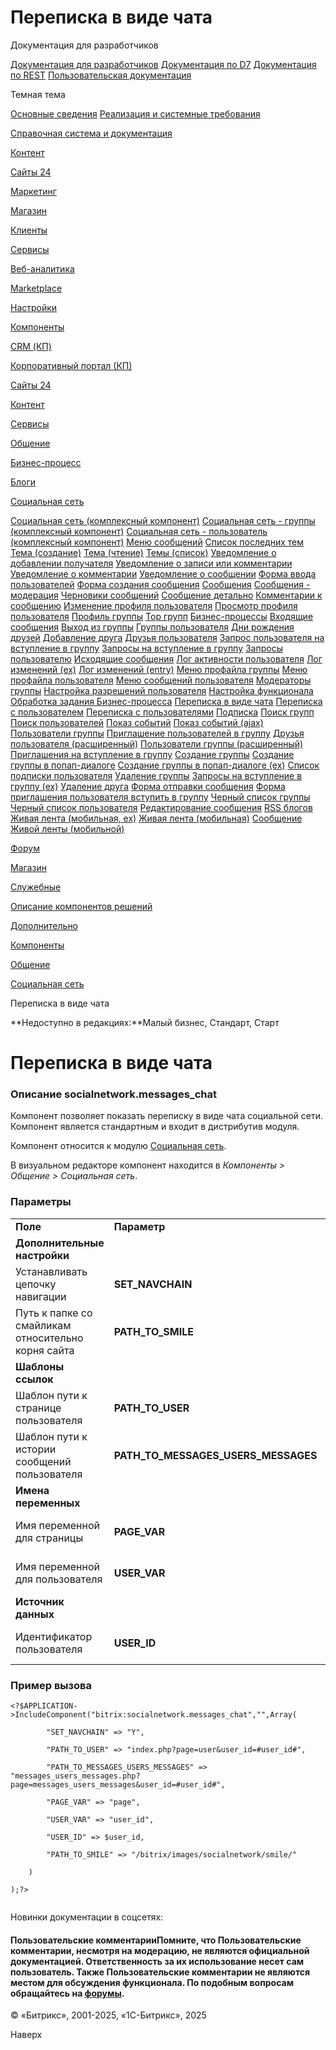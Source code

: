 # Переписка в виде чата

Документация для разработчиков

[Документация для разработчиков](https://dev.1c-bitrix.ru/api_help/)
[Документация по D7](https://dev.1c-bitrix.ru/api_d7/)
[Документация по REST](https://dev.1c-bitrix.ru/rest_help/)
[Пользовательская документация](https://dev.1c-bitrix.ru/user_help/)

Темная тема

[Основные сведения](/user_help/index.php)
[Реализация и системные требования](/user_help/reqintro.php)

[Справочная система и документация](/user_help/help/index.php)

[Контент](/user_help/content/index.php)

[Сайты 24](/user_help/sites24/index.php)

[Маркетинг](/user_help/marketing/index.php)

[Магазин](/user_help/store/index.php)

[Клиенты](/user_help/clients/index.php)

[Сервисы](/user_help/service/index.php)

[Веб-аналитика](/user_help/statistic/index.php)

[Marketplace](/user_help/marketplace/index.php)

[Настройки](/user_help/settings/index.php)

[Компоненты](/user_help/components/index.php)

[CRM (КП)](/user_help/components/crm/index.php)

[Корпоративный портал (КП)](/user_help/components/intranet/index.php)

[Сайты 24](/user_help/components/landing/index.php)

[Контент](/user_help/components/content/index.php)

[Сервисы](/user_help/components/services/index.php)

[Общение](/user_help/components/obschenie/index.php)

[Бизнес-процесс](/user_help/components/obschenie/buziness_process/index.php)

[Блоги](/user_help/components/obschenie/blogs/index.php)

[Социальная сеть](/user_help/components/obschenie/social_network/index.php)

[Социальная сеть (комплексный компонент)](/user_help/components/obschenie/social_network/socnet.php)
[Социальная сеть - группы (комплексный компонент)](/user_help/components/obschenie/social_network/socnet_group.php)
[Социальная сеть - пользователь (комплексный компонент)](/user_help/components/obschenie/social_network/socnet_user.php)
[Меню сообщений](/user_help/components/obschenie/social_network/socnet_blog_menu.php)
[Список последних тем](/user_help/components/obschenie/social_network/socnet_forum_topic_last.php)
[Тема (создание)](/user_help/components/obschenie/social_network/socnet_forum_topic_new.php)
[Тема (чтение)](/user_help/components/obschenie/social_network/socnet_forum_topic_read.php)
[Темы (список)](/user_help/components/obschenie/social_network/socnet_forum_topic_list.php)
[Уведомление о добавлении получателя](/user_help/components/obschenie/social_network/socialnetwork_blog_post_share_mail.php)
[Уведомление о записи или комментарии](/user_help/components/obschenie/social_network/socialnetwork_log_entry_mail.php)
[Уведомление о комментарии](/user_help/components/obschenie/social_network/socialnetwork_blog_post_comment_mail.php)
[Уведомление о сообщении](/user_help/components/obschenie/social_network/socialnetwork_blog_post_mail.php)
[Форма ввода пользователей](/user_help/components/obschenie/social_network/socnet_user_search_input.php)
[Форма создания сообщения](/user_help/components/obschenie/social_network/socnet_forum_post_form.php)
[Сообщения](/user_help/components/obschenie/social_network/socnet_blog_blog.php)
[Сообщения - модерация](/user_help/components/obschenie/social_network/socialnetwork_blog_moderation.php)
[Черновики сообщений](/user_help/components/obschenie/social_network/socialnetwork_blog_draft.php)
[Сообщение детально](/user_help/components/obschenie/social_network/socialnetwork_blog_post.php)
[Комментарии к сообщению](/user_help/components/obschenie/social_network/socialnetwork_blog_post_comment.php)
[Изменение профиля пользователя](/user_help/components/obschenie/social_network/socnet_user_profile_edit.php)
[Просмотр профиля пользователя](/user_help/components/obschenie/social_network/socnet_user_profile.php)
[Профиль группы](/user_help/components/obschenie/social_network/socnet_group_profile.php)
[Top групп](/user_help/components/obschenie/social_network/socnet_group_top.php)
[Бизнес-процессы](/user_help/components/obschenie/social_network/socnet_bizproc.php)
[Входящие сообщения](/user_help/components/obschenie/social_network/socnet_messages_input.php)
[Выход из группы](/user_help/components/obschenie/social_network/socnet_user_leave_group.php)
[Группы пользователя](/user_help/components/obschenie/social_network/socnet_user_groups.php)
[Дни рождения друзей](/user_help/components/obschenie/social_network/socnet_user_birthday.php)
[Добавление друга](/user_help/components/obschenie/social_network/socnet_user_friends_add.php)
[Друзья пользователя](/user_help/components/obschenie/social_network/socnet_user_friends.php)
[Запрос пользователя на вступление в группу](/user_help/components/obschenie/social_network/socnet_user_request_group.php)
[Запросы на вступление в группу](/user_help/components/obschenie/social_network/socnet_group_requests.php)
[Запросы пользователю](/user_help/components/obschenie/social_network/socnet_messages_requests.php)
[Исходящие сообщения](/user_help/components/obschenie/social_network/socnet_messages_output.php)
[Лог активности пользователя](/user_help/components/obschenie/social_network/socnet_user_log.php)
[Лог изменений (ex)](/user_help/components/obschenie/social_network/socialnetwork.log.ex.php)
[Лог изменений (entry)](/user_help/components/obschenie/social_network/socialnetwork_log_entry.php)
[Меню профайла группы](/user_help/components/obschenie/social_network/socnet_group_menu.php)
[Меню профайла пользователя](/user_help/components/obschenie/social_network/socnet_user_menu.php)
[Меню сообщений пользователя](/user_help/components/obschenie/social_network/socnet_messages_menu.php)
[Модераторы группы](/user_help/components/obschenie/social_network/socnet_group_mods.php)
[Настройка разрешений пользователя](/user_help/components/obschenie/social_network/socnet_user_settings_edit.php)
[Настройка функционала](/user_help/components/obschenie/social_network/socnet_features.php)
[Обработка задания Бизнес-процесса](/user_help/components/obschenie/social_network/socnet_bizproc_edit.php)
[Переписка в виде чата](/user_help/components/obschenie/social_network/socnet_messages_chat.php)
[Переписка с пользователем](/user_help/components/obschenie/social_network/socnet_messages_users_messages.php)
[Переписка с пользователями](/user_help/components/obschenie/social_network/socnet_messages_users.php)
[Подписка](/user_help/components/obschenie/social_network/socnet_subscribe.php)
[Поиск групп](/user_help/components/obschenie/social_network/socnet_group_search.php)
[Поиск пользователей](/user_help/components/obschenie/social_network/socnet_user_search.php)
[Показ событий](/user_help/components/obschenie/social_network/socnet_events.php)
[Показ событий (ajax)](/user_help/components/obschenie/social_network/socnet_events_dyn.php)
[Пользователи группы](/user_help/components/obschenie/social_network/socnet_group_users.php)
[Приглашение пользователей в группу](/user_help/components/obschenie/social_network/socnet_group_request_search.php)
[Друзья пользователя (расширенный)](/user_help/components/obschenie/social_network/socialnetwork_user_friends_ex.php)
[Пользователи группы (расширенный)](/user_help/components/obschenie/social_network/socialnetwork_group_users_ex.php)
[Приглашения на вступление в группу](/user_help/components/obschenie/social_network/socnet_group_requests_out.php)
[Создание группы](/user_help/components/obschenie/social_network/socnet_group_create.php)
[Создание группы в попап-диалоге](/user_help/components/obschenie/social_network/socialnetwork_group_iframe_popup.php)
[Создание группы в попап-диалоге (ex)](/user_help/components/obschenie/social_network/socialnetwork_group_create_ex.php)
[Список подписки пользователя](/user_help/components/obschenie/social_network/socnet_subscribe_list.php)
[Удаление группы](/user_help/components/obschenie/social_network/socnet_group_delete.php)
[Запросы на вступление в группу (ex)](/user_help/components/obschenie/social_network/socialnetwork_group_requests_ex.php)
[Удаление друга](/user_help/components/obschenie/social_network/socnet_user_friends_delete.php)
[Форма отправки сообщения](/user_help/components/obschenie/social_network/socnet_message_form.php)
[Форма приглашения пользователя вступить в группу](/user_help/components/obschenie/social_network/socnet_group_request_user.php)
[Черный список группы](/user_help/components/obschenie/social_network/socnet_group_ban.php)
[Черный список пользователя](/user_help/components/obschenie/social_network/socnet_user_ban.php)
[Редактирование сообщения](/user_help/components/obschenie/social_network/socialnetwork_blog_post_edit.php)
[RSS блогов](/user_help/components/obschenie/social_network/socnet_blog_rss.php)
[Живая лента (мобильная, ex)](/user_help/components/obschenie/social_network/mobile_socialnetwork_log_ex.php)
[Живая лента (мобильная)](/user_help/components/obschenie/social_network/mobile_socialnetwork_log.php)
[Сообщение Живой ленты (мобильной)](/user_help/components/obschenie/social_network/mobile_socialnetwork_log_entry.php)

[Форум](/user_help/components/obschenie/forum/index.php)

[Магазин](/user_help/components/magazin/index.php)

[Служебные](/user_help/components/sluzhebnie/index.php)

[Описание компонентов решений](/user_help/description_decisions/index.php)

[Дополнительно](/user_help/additional/index.php)

[Компоненты](/user_help/components/index.php)

[Общение](/user_help/components/obschenie/index.php)

[Социальная сеть](/user_help/components/obschenie/social_network/index.php)

Переписка в виде чата

**Недоступно в редакциях:**Малый бизнес, Стандарт, Старт

# Переписка в виде чата

### Описание **socialnetwork.messages\_chat**

Компонент позволяет показать переписку в виде чата социальной сети. Компонент является стандартным и входит в дистрибутив модуля.

Компонент относится к модулю [Социальная сеть](/user_help/service/socialnetwork/index.php).

В визуальном редакторе компонент находится в *Компоненты > Общение > Социальная сеть*.

### Параметры

|  |  |  |
| --- | --- | --- |
| **Поле** | **Параметр** | **Описание** |
| **Дополнительные настройки** | | |
| Устанавливать цепочку навигации | **SET\_NAVCHAIN** | [Y|N] При отмеченной опции в цепочку навигации будет добавлен пункт **<пользователь> : Обмен сообщениями**. |
| Путь к папке со смайликам относительно корня сайта | **PATH\_TO\_SMILE** | Указывается путь к папке со смайлами относительно корня сайта. По умолчанию поле содержит `/bitrix/images/socialnetwork/smile/>`. |
| **Шаблоны ссылок** | | |
| Шаблон пути к странице пользователя | **PATH\_TO\_USER** | Задается путь к странице профиля пользователя социальной сети. |
| Шаблон пути к истории сообщений пользователя | **PATH\_TO\_MESSAGES\_USERS\_MESSAGES** | Задается путь к странице с историей сообщений пользователя социальной сети. |
| **Имена переменных** | | |
| Имя переменной для страницы | **PAGE\_VAR** | Указывается имя переменной, которой передается страница социальной сети. |
| Имя переменной для пользователя | **USER\_VAR** | Указывается имя переменной, которой передается идентификатор пользователя социальной сети. |
| **Источник данных** | | |
| Идентификатор пользователя | **USER\_ID** | Параметр содержит код, в котором передается идентификатор пользователя социальной сети. |

### Пример вызова

```
<?$APPLICATION->IncludeComponent("bitrix:socialnetwork.messages_chat","",Array(
        "SET_NAVCHAIN" => "Y", 
        "PATH_TO_USER" => "index.php?page=user&user_id=#user_id#", 
        "PATH_TO_MESSAGES_USERS_MESSAGES" => "messages_users_messages.php?page=messages_users_messages&user_id=#user_id#", 
        "PAGE_VAR" => "page", 
        "USER_VAR" => "user_id", 
        "USER_ID" => $user_id, 
        "PATH_TO_SMILE" => "/bitrix/images/socialnetwork/smile/" 
    )
);?>

```

Новинки документации в соцсетях:

#### Пользовательские комментарииПомните, что Пользовательские комментарии, несмотря на модерацию, не являются официальной документацией. Ответственность за их использование несет сам пользователь. Также Пользовательские комментарии не являются местом для обсуждения функционала. По подобным вопросам обращайтесь на [форумы](http://dev.1c-bitrix.ru/community/forums/group1/).

© «Битрикс», 2001-2025, «1С-Битрикс», 2025

Наверх